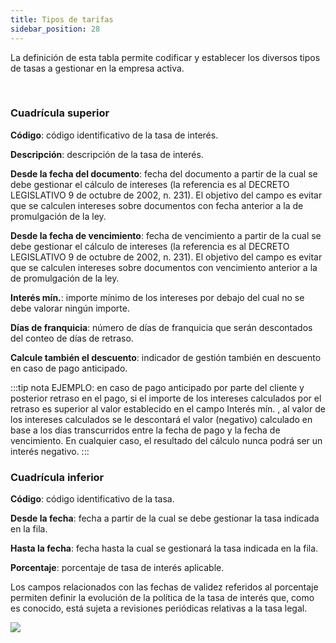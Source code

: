 ```yaml
---
title: Tipos de tarifas
sidebar_position: 28
---
```


La definición de esta tabla permite codificar y establecer los diversos tipos de tasas a gestionar en la empresa activa.

 

### Cuadrícula superior 

**Código**: código identificativo de la tasa de interés.

**Descripción**: descripción de la tasa de interés.

**Desde la fecha del documento**: fecha del documento a partir de la cual se debe gestionar el cálculo de intereses (la referencia es al DECRETO LEGISLATIVO 9 de octubre de 2002, n. 231). El objetivo del campo es evitar que se calculen intereses sobre documentos con fecha anterior a la de promulgación de la ley.

**Desde la fecha de vencimiento**: fecha de vencimiento a partir de la cual se debe gestionar el cálculo de intereses (la referencia es al DECRETO LEGISLATIVO 9 de octubre de 2002, n. 231). El objetivo del campo es evitar que se calculen intereses sobre documentos con vencimiento anterior a la de promulgación de la ley.

**Interés mín.**: importe mínimo de los intereses por debajo del cual no se debe valorar ningún importe.

**Días de franquicia**: número de días de franquicia que serán descontados del conteo de días de retraso.

**Calcule también el descuento**: indicador de gestión también en descuento en caso de pago anticipado.  

:::tip nota
EJEMPLO: en caso de pago anticipado por parte del cliente y posterior retraso en el pago, si el importe de los intereses calculados por el retraso es superior al valor establecido en el campo Interés mín. , al valor de los intereses calculados se le descontará el valor (negativo) calculado en base a los días transcurridos entre la fecha de pago y la fecha de vencimiento. En cualquier caso, el resultado del cálculo nunca podrá ser un interés negativo.
:::

### Cuadrícula inferior   

**Código**: código identificativo de la tasa.

**Desde la fecha**: fecha a partir de la cual se debe gestionar la tasa indicada en la fila.

**Hasta la fecha**: fecha hasta la cual se gestionará la tasa indicada en la fila.

**Porcentaje**: porcentaje de tasa de interés aplicable.

Los campos relacionados con las fechas de validez referidos al porcentaje permiten definir la evolución de la política de la tasa de interés que, como es conocido, está sujeta a revisiones periódicas relativas a la tasa legal.

![](/img/it-it/configurations/tables/finance/rate-types/image01.png)